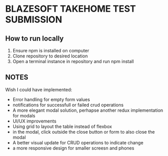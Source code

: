 # BLAZESOFT TAKEHOME TEST SUBMISSION

## How to run locally

1. Ensure npm is installed on computer
2. Clone repository to desired location
3. Open a terminal instance in repository and run npm install


## NOTES
Wish I could have implemented:

- Error handling for empty form values
- notifications for successfull or failed crud operations
- A more elegant modal solution, perhapse another redux implementation for modals
- UI/UX improvements
- Using grid to layout the table instead of flexbox
- in the modal, click outside the close button or form to also close the modal
- A better visual update for CRUD operations to indicate change
- a more responsive design for smaller screesn and phones
